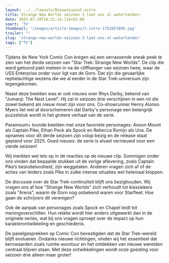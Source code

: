 ```yaml
---
layout: ../../layouts/NieuwsLayout.astro
title: Strange New Worlds seizoen 3 laat ons al watertanden!
date: 2025-07-20T16:21:14.116+02:00
soort: 'TV'
thumbnail: '/images/article-images/l-intro-1752857899.jpg'
trailer: ""
slug: 'strange-new-worlds-seizoen-3-laat-ons-al-watertanden'
tags: ["TV"]
---
```


Tijdens de New York Comic Con kregen wij een verrassende sneak peek te zien van
het derde seizoen van "Star Trek: Strange New Worlds". De clip die werd getoond
pakt meteen in na de cliffhanger van seizoen twee, waar de USS Enterprise onder
vuur ligt van de Gorn. Dat zijn die gevaarlijke reptielachtige wezens die we al
eerder in de Star Trek-universum zijn tegengekomen.

Naast deze beelden was er ook nieuws over Rhys Darby, bekend van "Jumanji: The
Next Level". Hij zal in seizoen drie verschijnen in een rol die zowel bekend als
nieuw moet zijn voor ons. Co-showrunner Henry Alonso Myers liet wel al
doorschemeren dat Darby's personage een belangrijk puzzelstuk wordt in het
grotere verhaal van de serie.

Paramount+ toonde beelden met onze favoriete personages: Anson Mount als Captain
Pike, Ethan Peck als Spock en Rebecca Romijn als Una. De opnames voor dit derde
seizoen zijn volop bezig en de release staat gepland voor 2025. Goed nieuws: de
serie is alvast vernieuwd voor een vierde seizoen!

Wij merkten wel iets op in de reacties op de nieuwe clip. Sommigen onder ons
vinden dat bepaalde stukken uit de vorige aflevering, zoals Captain Pike’s
besluiteloosheid, zijn weggelaten. Anderen vragen zich af of de acties van
leiders zoals Pike in zulke intense situaties wel helemaal kloppen.

De discussie over de Star Trek-continuïteit blijft ons bezighouden. Wij vragen
ons af hoe "Strange New Worlds" zich verhoudt tot klassiekers zoals "Arena",
waarin de Gorn nog onbekend waren voor Starfleet. Hoe gaan de schrijvers dit
verenigen?

Ook de aanpak van personages zoals Spock en Chapel leidt tot meningsverschillen.
Hun relatie wordt hier anders uitgewerkt dan in de originele series, wat bij ons
vragen oproept over de impact op hun karakterontwikkeling en geschiedenis.

De panelgesprekken op Comic Con bevestigden dat de Star Trek-wereld blijft
evolueren. Ondanks nieuwe richtingen, vinden wij het essentieel dat kernwaarden
zoals ruimte-avontuur en het ontdekken van nieuwe werelden centraal blijven
staan. Met deze ontwikkelingen wordt onze goesting voor seizoen drie alleen maar
groter!